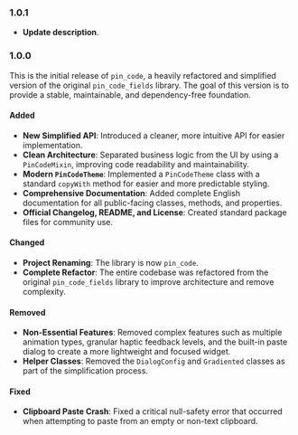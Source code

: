 ### 1.0.1
-  **Update description**.

### 1.0.0

This is the initial release of `pin_code`, a heavily refactored and simplified version of the original `pin_code_fields` library. The goal of this version is to provide a stable, maintainable, and dependency-free foundation.

#### Added

-   **New Simplified API**: Introduced a cleaner, more intuitive API for easier implementation.
-   **Clean Architecture**: Separated business logic from the UI by using a `PinCodeMixin`, improving code readability and maintainability.
-   **Modern `PinCodeTheme`**: Implemented a `PinCodeTheme` class with a standard `copyWith` method for easier and more predictable styling.
-   **Comprehensive Documentation**: Added complete English documentation for all public-facing classes, methods, and properties.
-   **Official Changelog, README, and License**: Created standard package files for community use.

#### Changed

-   **Project Renaming**: The library is now `pin_code`.
-   **Complete Refactor**: The entire codebase was refactored from the original `pin_code_fields` library to improve architecture and remove complexity.

#### Removed
-   **Non-Essential Features**: Removed complex features such as multiple animation types, granular haptic feedback levels, and the built-in paste dialog to create a more lightweight and focused widget.
-   **Helper Classes**: Removed the `DialogConfig` and `Gradiented` classes as part of the simplification process.

#### Fixed

-   **Clipboard Paste Crash**: Fixed a critical null-safety error that occurred when attempting to paste from an empty or non-text clipboard.